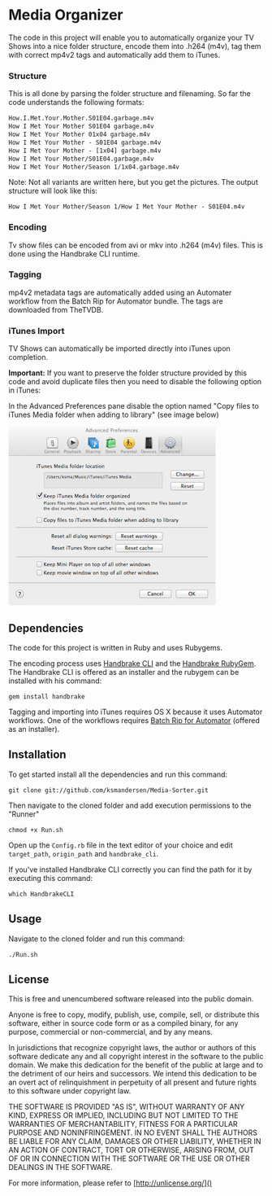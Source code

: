 # Media Organizer

The code in this project will enable you to automatically organize your TV Shows
into a nice folder structure, encode them into .h264 (m4v), 
tag them with correct mp4v2 tags and automatically
add them to iTunes.

### Structure

This is all done by parsing the folder structure and filenaming. So far the code
understands the following formats:

	How.I.Met.Your.Mother.S01E04.garbage.m4v
	How I Met Your Mother S01E04 garbage.m4v
	How I Met Your Mother 01x04 garbage.m4v
	How I Met Your Mother - S01E04 garbage.m4v
	How I Met Your Mother - [1x04] garbage.m4v
	How I Met Your Mother/S01E04.garbage.m4v
	How I Met Your Mother/Season 1/1x04.garbage.m4v
	
Note: Not all variants are written here, but you get the pictures.
The output structure will look like this:

	How I Met Your Mother/Season 1/How I Met Your Mother - S01E04.m4v
	
### Encoding

Tv show files can be encoded from avi or mkv into .h264 (m4v) files.
This is done using the Handbrake CLI runtime.

### Tagging

mp4v2 metadata tags are automatically added using an Automater workflow
from the Batch Rip for Automator bundle. The tags are downloaded from
TheTVDB.

### iTunes Import

TV Shows can automatically be imported directly into iTunes upon completion.

**Important:**
If you want to preserve the folder structure provided by this code and avoid
duplicate files then you need to disable the following option in iTunes:

In the Advanced Preferences pane disable the option named
"Copy files to iTunes Media folder when adding to library" (see image below)

![iTunes preferences](https://github.com/ksmandersen/Media-Organizer/blob/master/img/itunes.png?raw=true)

## Dependencies

The code for this project is written in Ruby and uses Rubygems.

The encoding process uses [Handbrake CLI](http://handbrake.fr/downloads2.php)
and the [Handbrake RubyGem](http://rubygems.org/gems/handbrake). The Handbrake CLI
is offered as an installer and the rubygem can be installed with his command:
	
	gem install handbrake

Tagging and importing into iTunes requires OS X because
it uses Automator workflows. One of the workflows requires
[Batch Rip for Automator](http://forums.macrumors.com/showthread.php?t=1276323)
(offered as an installer).

## Installation
To get started install all the dependencies and run this command:

	git clone git://github.com/ksmandersen/Media-Sorter.git

Then navigate to the cloned folder and add execution permissions to the "Runner"

	chmod +x Run.sh
	
Open up the ```Config.rb``` file in the text editor of your choice and edit
```target_path```, ```origin_path``` and ```handbrake_cli```.

If you've installed Handbrake CLI correctly you can find the path for it
by executing this command:

	which HandbrakeCLI

## Usage

Navigate to the cloned folder and run this command:

	./Run.sh

## License
This is free and unencumbered software released into the public domain.

Anyone is free to copy, modify, publish, use, compile, sell, or
distribute this software, either in source code form or as a compiled
binary, for any purpose, commercial or non-commercial, and by any
means.

In jurisdictions that recognize copyright laws, the author or authors
of this software dedicate any and all copyright interest in the
software to the public domain. We make this dedication for the benefit
of the public at large and to the detriment of our heirs and
successors. We intend this dedication to be an overt act of
relinquishment in perpetuity of all present and future rights to this
software under copyright law.

THE SOFTWARE IS PROVIDED "AS IS", WITHOUT WARRANTY OF ANY KIND,
EXPRESS OR IMPLIED, INCLUDING BUT NOT LIMITED TO THE WARRANTIES OF
MERCHANTABILITY, FITNESS FOR A PARTICULAR PURPOSE AND NONINFRINGEMENT.
IN NO EVENT SHALL THE AUTHORS BE LIABLE FOR ANY CLAIM, DAMAGES OR
OTHER LIABILITY, WHETHER IN AN ACTION OF CONTRACT, TORT OR OTHERWISE,
ARISING FROM, OUT OF OR IN CONNECTION WITH THE SOFTWARE OR THE USE OR
OTHER DEALINGS IN THE SOFTWARE.

For more information, please refer to [http://unlicense.org/]()